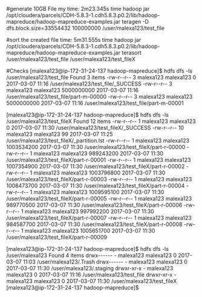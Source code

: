 #generate 10GB File my time: 2m23.345s
time hadoop jar /opt/cloudera/parcels/CDH-5.8.3-1.cdh5.8.3.p0.2/lib/hadoop-mapreduce/hadoop-mapreduce-examples.jar teragen -D dfs.block.size=33554432 100000000 /user/malexa123/test_file

#sort the created file time: 5m31.555s
time hadoop jar /opt/cloudera/parcels/CDH-5.8.3-1.cdh5.8.3.p0.2/lib/hadoop-mapreduce/hadoop-mapreduce-examples.jar terasort /user/malexa123/test_file /user/malexa123/test_fileX


#Checks
[malexa123@ip-172-31-24-137 hadoop-mapreduce]$ hdfs dfs -ls /user/malexa123/test_file
Found 3 items
-rw-r--r--   3 malexa123 malexa123          0 2017-03-07 11:16 /user/malexa123/test_file/_SUCCESS
-rw-r--r--   3 malexa123 malexa123 5000000000 2017-03-07 11:16 /user/malexa123/test_file/part-m-00000
-rw-r--r--   3 malexa123 malexa123 5000000000 2017-03-07 11:16 /user/malexa123/test_file/part-m-00001


[malexa123@ip-172-31-24-137 hadoop-mapreduce]$ hdfs dfs -ls /user/malexa123/test_fileX
Found 12 items
-rw-r--r--   1 malexa123 malexa123          0 2017-03-07 11:30 /user/malexa123/test_fileX/_SUCCESS
-rw-r--r--  10 malexa123 malexa123         99 2017-03-07 11:25 /user/malexa123/test_fileX/_partition.lst
-rw-r--r--   1 malexa123 malexa123 1003534200 2017-03-07 11:30 /user/malexa123/test_fileX/part-r-00000
-rw-r--r--   1 malexa123 malexa123  989243200 2017-03-07 11:30 /user/malexa123/test_fileX/part-r-00001
-rw-r--r--   1 malexa123 malexa123 1007354900 2017-03-07 11:30 /user/malexa123/test_fileX/part-r-00002
-rw-r--r--   1 malexa123 malexa123 1003796800 2017-03-07 11:30 /user/malexa123/test_fileX/part-r-00003
-rw-r--r--   1 malexa123 malexa123 1008473700 2017-03-07 11:30 /user/malexa123/test_fileX/part-r-00004
-rw-r--r--   1 malexa123 malexa123 1009595100 2017-03-07 11:30 /user/malexa123/test_fileX/part-r-00005
-rw-r--r--   1 malexa123 malexa123  989770500 2017-03-07 11:30 /user/malexa123/test_fileX/part-r-00006
-rw-r--r--   1 malexa123 malexa123  997992200 2017-03-07 11:30 /user/malexa123/test_fileX/part-r-00007
-rw-r--r--   1 malexa123 malexa123  984587700 2017-03-07 11:30 /user/malexa123/test_fileX/part-r-00008
-rw-r--r--   1 malexa123 malexa123 1005651700 2017-03-07 11:30 /user/malexa123/test_fileX/part-r-00009


[malexa123@ip-172-31-24-137 hadoop-mapreduce]$ hdfs dfs -ls /user/malexa123
Found 4 items
drwx------   - malexa123 malexa123          0 2017-03-07 11:03 /user/malexa123/.Trash
drwx------   - malexa123 malexa123          0 2017-03-07 11:30 /user/malexa123/.staging
drwxr-xr-x   - malexa123 malexa123          0 2017-03-07 11:16 /user/malexa123/test_file
drwxr-xr-x   - malexa123 malexa123          0 2017-03-07 11:30 /user/malexa123/test_fileX
[malexa123@ip-172-31-24-137 hadoop-mapreduce]$
